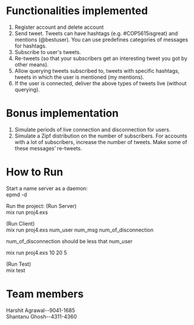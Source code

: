 # Functionalities implemented
1. Register account and delete account
2. Send tweet. Tweets can have hashtags (e.g. #COP5615isgreat) and mentions
  (@bestuser). You can use predefines categories of messages for hashtags.
3. Subscribe to user's tweets.
4. Re-tweets (so that your subscribers get an interesting tweet you got by other
  means).
5. Allow querying tweets subscribed to, tweets with specific hashtags, tweets in
  which the user is mentioned (my mentions).
6. If the user is connected, deliver the above types of tweets live (without querying).
  
# Bonus implementation
1. Simulate periods of live connection and disconnection for users.
2. Simulate a Zipf distribution on the number of subscribers. For accounts with a lot
  of subscribers, increase the number of tweets. Make some of these messages’
  re-tweets.


# How to Run
Start a name server as a daemon:<br/>
  epmd -d
  
Run the project:
(Run Server) <br/>
  mix run proj4.exs
  
(Run Client) <br/>
  mix run proj4.exs num_user num_msg num_of_disconnection
  
  num_of_disconnection should be less that num_user 
  
  mix run proj4.exs 10 20 5
  
(Run Test)<br/>
  mix test


# Team members
Harshit Agrawal--9041-1685<br/>
Shantanu Ghosh--4311-4360
